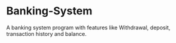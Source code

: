 # Banking-System
A banking system program with features like Withdrawal, deposit, transaction history and balance.
